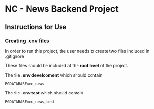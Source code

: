 # NC - News Backend Project
## Instructions for Use
### Creating .env files
In order to run this project, the user needs to create two files included in .gitignore

These files should be included at the <strong>root level</strong> of the project.

The file <strong>.env.development</strong> which should contain

```
PGDATABASE=nc_news
```

The file <strong>.env.test</strong> which should contain

```
PGDATABASE=nc_news_test
```